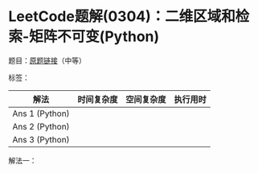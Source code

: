 # LeetCode题解(0304)：二维区域和检索-矩阵不可变(Python)

题目：[原题链接](https://leetcode-cn.com/problems/range-sum-query-2d-immutable/)（中等）

标签：

| 解法           | 时间复杂度 | 空间复杂度 | 执行用时 |
| -------------- | ---------- | ---------- | -------- |
| Ans 1 (Python) |            |            |          |
| Ans 2 (Python) |            |            |          |
| Ans 3 (Python) |            |            |          |

解法一：

